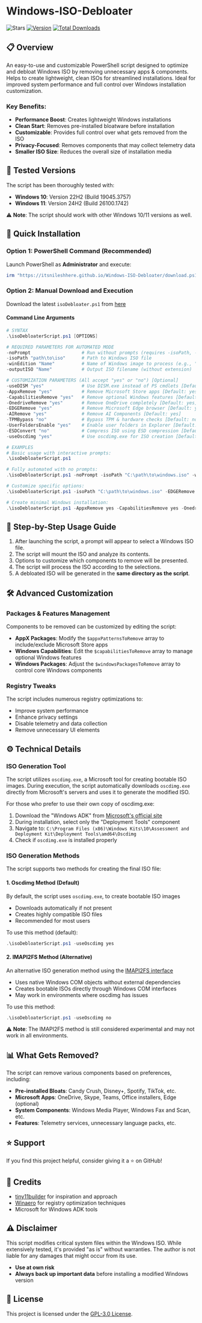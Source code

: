# Windows-ISO-Debloater

![Stars](https://img.shields.io/github/stars/itsNileshHere/Windows-ISO-Debloater?style=for-the-badge)
[![Version](https://img.shields.io/github/v/release/itsNileshHere/Windows-ISO-Debloater?color=%230567ff&label=Latest%20Release&style=for-the-badge)](https://github.com/itsNileshHere/Windows-ISO-Debloater/releases/latest)
[![Total Downloads](https://img.shields.io/github/downloads/itsNileshHere/Windows-ISO-Debloater/total?label=Total%20Downloads&style=for-the-badge)](https://github.com/itsNileshHere/Windows-ISO-Debloater/releases/latest)

## 📋 Overview

An easy-to-use and customizable PowerShell script designed to optimize and debloat Windows ISO by removing unnecessary apps & components. Helps to create lightweight, clean ISOs for streamlined installations. Ideal for improved system performance and full control over Windows installation customization.

### Key Benefits:
- **Performance Boost**: Creates lightweight Windows installations
- **Clean Start**: Removes pre-installed bloatware before installation
- **Customizable**: Provides full control over what gets removed from the ISO
- **Privacy-Focused**: Removes components that may collect telemetry data
- **Smaller ISO Size**: Reduces the overall size of installation media

## 🧪 Tested Versions

The script has been thoroughly tested with:

- **Windows 10**: Version 22H2 (Build 19045.3757)
- **Windows 11**: Version 24H2 (Build 26100.1742)

⚠️ **Note**: The script should work with other Windows 10/11 versions as well.

## 🚀 Quick Installation

### Option 1: PowerShell Command (Recommended)

Launch PowerShell as **Administrator** and execute:

```powershell
irm "https://itsnileshhere.github.io/Windows-ISO-Debloater/download.ps1" | iex
```

### Option 2: Manual Download and Execution

Download the latest `isoDebloater.ps1` from [here](https://github.com/itsNileshHere/Windows-ISO-Debloater/releases/latest)

#### Command Line Arguments

```powershell
# SYNTAX
.\isoDebloaterScript.ps1 [OPTIONS]

# REQUIRED PARAMETERS FOR AUTOMATED MODE
-noPrompt                   # Run without prompts (requires -isoPath, -winEdition, -outputISO)
-isoPath "path\to\iso"      # Path to Windows ISO file
-winEdition "Name"          # Name of Windows image to process (e.g., "Windows 11 Pro")
-outputISO "Name"           # Output ISO filename (without extension)

# CUSTOMIZATION PARAMETERS (All accept "yes" or "no") [Optional]
-useDISM "yes"              # Use DISM.exe instead of PS cmdlets [Default: yes]
-AppxRemove "yes"           # Remove Microsoft Store apps [Default: yes]
-CapabilitiesRemove "yes"   # Remove optional Windows features [Default: yes]
-OnedriveRemove "yes"       # Remove OneDrive completely [Default: yes]
-EDGERemove "yes"           # Remove Microsoft Edge browser [Default: yes]
-AIRemove "yes"             # Remove AI Components [Default: yes]
-TPMBypass "no"             # Bypass TPM & hardware checks [Default: no]
-UserFoldersEnable "yes"    # Enable user folders in Explorer [Default: yes]
-ESDConvert "no"            # Compress ISO using ESD compression [Default: no]
-useOscdimg "yes"           # Use oscdimg.exe for ISO creation [Default: yes]

# EXAMPLES
# Basic usage with interactive prompts:
.\isoDebloaterScript.ps1

# Fully automated with no prompts:
.\isoDebloaterScript.ps1 -noPrompt -isoPath "C:\path\to\windows.iso" -winEdition "Windows 11 Pro" -outputISO "Win11Debloat.iso"

# Customize specific options:
.\isoDebloaterScript.ps1 -isoPath "C:\path\to\windows.iso" -EDGERemove no -TPMBypass yes

# Create minimal Windows installation:
.\isoDebloaterScript.ps1 -AppxRemove yes -CapabilitiesRemove yes -OnedriveRemove yes -EDGERemove yes -AIRemove yes -ESDConvert yes
```

## 📝 Step-by-Step Usage Guide

1. After launching the script, a prompt will appear to select a Windows ISO file.
2. The script will mount the ISO and analyze its contents.
3. Options to customize which components to remove will be presented.
4. The script will process the ISO according to the selections.
5. A debloated ISO will be generated in the **same directory as the script**.

## 🛠️ Advanced Customization

### Packages & Features Management

Components to be removed can be customized by editing the script:

- **AppX Packages**: Modify the `$appxPatternsToRemove` array to include/exclude Microsoft Store apps
- **Windows Capabilities**: Edit the `$capabilitiesToRemove` array to manage optional Windows features
- **Windows Packages**: Adjust the `$windowsPackagesToRemove` array to control core Windows components

### Registry Tweaks

The script includes numerous registry optimizations to:
- Improve system performance
- Enhance privacy settings
- Disable telemetry and data collection
- Remove unnecessary UI elements

## ⚙️ Technical Details

### ISO Generation Tool

The script utilizes `oscdimg.exe`, a Microsoft tool for creating bootable ISO images. During execution, the script automatically downloads `oscdimg.exe` directly from Microsoft's servers and uses it to generate the modified ISO.

For those who prefer to use their own copy of oscdimg.exe:

1. Download the "Windows ADK" from [Microsoft's official site](https://learn.microsoft.com/en-us/windows-hardware/get-started/adk-install)
2. During installation, select only the "Deployment Tools" component
3. Navigate to: `C:\Program Files (x86)\Windows Kits\10\Assessment and Deployment Kit\Deployment Tools\amd64\Oscdimg`
4. Check if `oscdimg.exe` is installed properly

### ISO Generation Methods

The script supports two methods for creating the final ISO file:

#### 1. Oscdimg Method (Default)

By default, the script uses `oscdimg.exe`, to create bootable ISO images
- Downloads automatically if not present
- Creates highly compatible ISO files
- Recommended for most users

To use this method (default):
```powershell
.\isoDebloaterScript.ps1 -useOscdimg yes
```

#### 2. IMAPI2FS Method (Alternative)

An alternative ISO generation method using the [IMAPI2FS interface](https://learn.microsoft.com/en-us/windows/win32/api/_imapi/)
- Uses native Windows COM objects without external dependencies
- Creates bootable ISOs directly through Windows COM interfaces
- May work in environments where oscdimg has issues

To use this method:
```powershell
.\isoDebloaterScript.ps1 -useOscdimg no
```

⚠️ **Note**: The IMAPI2FS method is still considered experimental and may not work in all environments.

## 📊 What Gets Removed?

The script can remove various components based on preferences, including:

- **Pre-installed Bloats**: Candy Crush, Disney+, Spotify, TikTok, etc.
- **Microsoft Apps**: OneDrive, Skype, Teams, Office installers, Edge (optional)
- **System Components**: Windows Media Player, Windows Fax and Scan, etc.
- **Features**: Telemetry services, unnecessary language packs, etc.

## ⭐ Support

If you find this project helpful, consider giving it a ⭐ on GitHub!

## 🌟 Credits

- [tiny11builder](https://github.com/ntdevlabs/tiny11builder) for inspiration and approach
- [Winaero](https://winaero.com/) for registry optimization techniques
- Microsoft for Windows ADK tools

## ⚠️ Disclaimer

This script modifies critical system files within the Windows ISO. While extensively tested, it's provided "as is" without warranties. The author is not liable for any damages that might occur from its use.

- **Use at own risk**
- **Always back up important data** before installing a modified Windows version

## 📜 License

This project is licensed under the [GPL-3.0 License](https://github.com/itsNileshHere/Windows-ISO-Debloater/blob/main/LICENSE).
